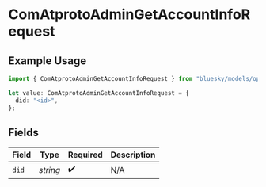 # ComAtprotoAdminGetAccountInfoRequest

## Example Usage

```typescript
import { ComAtprotoAdminGetAccountInfoRequest } from "bluesky/models/operations";

let value: ComAtprotoAdminGetAccountInfoRequest = {
  did: "<id>",
};
```

## Fields

| Field              | Type               | Required           | Description        |
| ------------------ | ------------------ | ------------------ | ------------------ |
| `did`              | *string*           | :heavy_check_mark: | N/A                |